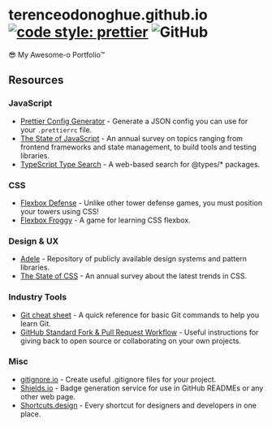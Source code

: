 # terenceodonoghue.github.io [![code style: prettier](https://img.shields.io/badge/code_style-prettier-ff69b4.svg)](https://github.com/prettier/prettier) ![GitHub](https://img.shields.io/github/license/terenceodonoghue/terenceodonoghue.github.io)

😎 My Awesome-o Portfolio™

## Resources

### JavaScript

- [Prettier Config Generator](https://michelelarson.com/prettier-config/) - Generate a JSON config you can use for your `.prettierrc` file.
- [The State of JavaScript](https://stateofjs.com/) - An annual survey on topics ranging from frontend frameworks and state management, to build tools and testing libraries.
- [TypeScript Type Search](https://microsoft.github.io/TypeSearch/) - A web-based search for @types/\* packages.

### CSS

- [Flexbox Defense](http://www.flexboxdefense.com/) - Unlike other tower defense games, you must position your towers using CSS!
- [Flexbox Froggy](https://flexboxfroggy.com/) - A game for learning CSS flexbox.

### Design & UX

- [Adele](https://adele.uxpin.com/) - Repository of publicly available design systems and pattern libraries.
- [The State of CSS](https://stateofcss.com/) - An annual survey about the latest trends in CSS.

### Industry Tools

- [Git cheat sheet](https://www.atlassian.com/git/tutorials/atlassian-git-cheatsheet) - A quick reference for basic Git commands to help you learn Git.
- [GitHub Standard Fork & Pull Request Workflow](https://gist.github.com/Chaser324/ce0505fbed06b947d962) - Useful instructions for giving back to open source or collaborating on your own projects.

### Misc

- [gitignore.io](https://www.toptal.com/developers/gitignore) - Create useful .gitignore files for your project.
- [Shields.io](https://shields.io/) - Badge generation service for use in GitHub READMEs or any other web page.
- [Shortcuts.design](https://shortcuts.design/) - Every shortcut for designers and developers in one place.
